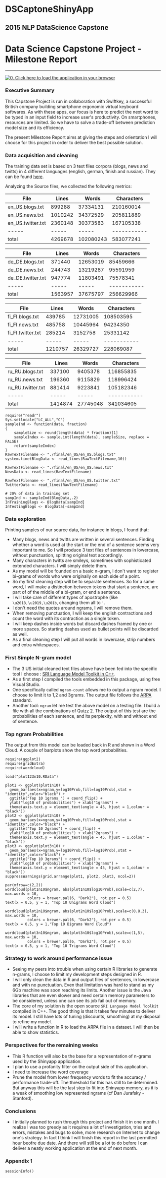 # DSCaptoneShinyApp
2015 NLP DataScience Capstone
---
# Data Science Capstone Project - Milestone Report
---

<div>
<a href="http://brigasnuncamais.shinyapps.io/DSCapstoneShinyApp/" target="_blank">
<img src="assets/img/Slide2.PNG" alt="0. Click here to load the application in your browser"  title="Click here to load the application in your browser"></a>
</div>

### Executive Summary  
This Capstone Project is run in collaboration with Swiftkey, a successful British company building smartphone ergonomic virtual keyboard softwares. As with these apps, our focus is here to predict the next word to be typed in an input field to increase user's productivity. On smartphones, resources are limited. So we have to solve a trade-off between prediction model size and its efficiency.  

The present Milestone Report aims at giving the steps and orientation I will choose for this project in order to deliver the best possible solution.

### Data acquisition and cleaning  
The training data set is based on 3 text files corpora (blogs, news and twitts) in 4 different languages (english, german, finish and russian). They can be found [here](https://d396qusza40orc.cloudfront.net/dsscapstone/dataset/Coursera-SwiftKey.zip).

Analyzing the Source files, we collected the following metrics:

File  | Lines | Words | Characters
----- | ----- | ----- | -----------
en_US.blogs.txt | 899288 | 37334131 | 210160014
en_US.news.txt | 1010242 | 34372529 | 205811889
en_US.twitter.txt | 2360148 | 30373583 | 167105338
----- | ----- | ----- | -----------
total | 4269678 | 102080243 | 583077241

File  | Lines | Words | Characters
----- | ----- | ----- | -----------
de_DE.blogs.txt | 371440 | 12653019 | 85459666
de_DE.news.txt | 244743 | 13219287 | 95591959
de_DE.twitter.txt | 947774 | 11803491 | 75578341
----- | ----- | ----- | -----------
total | 1563957 | 37675797 | 256629966

File  | Lines | Words | Characters
----- | ----- | ----- | -----------
fi_FI.blogs.txt | 439785 | 12731005 | 108503595
fi_FI.news.txt | 485758 | 10445964 | 94234350
fi_FI.twitter.txt | 285214 | 3152758 | 25331142
----- | ----- | ----- | -----------
total | 1210757 | 26329727 | 228069087

File  | Lines | Words | Characters
----- | ----- | ----- | -----------
ru_RU.blogs.txt | 337100 | 9405378 | 116855835
ru_RU.news.txt | 196360 | 9115829 | 118996424
ru_RU.twitter.txt | 881414 | 9223841 | 105182346
----- | ----- | ----- | -----------
total | 1414874 | 27745048 | 341034605


```{r, echo = FALSE}
require("readr")
Sys.setlocale("LC_ALL","C")
sampleInd <- function(data, fraction)
{
    sampleSize <- round(length(data) * fraction)[1]
    sampleIndex <- sample.int(length(data), sampleSize, replace = FALSE)
    return(sampleIndex)
}
RawTextFilename <- "./final/en_US/en_US.blogs.txt"
system.time(BlogData <- read_lines(RawTextFilename,10))

RawTextFilename <- "./final/en_US/en_US.news.txt"
NewsData <- read_lines(RawTextFilename)

RawTextFilename <- "./final/en_US/en_US.twitter.txt"
TwitterData <- read_lines(RawTextFilename)

# 20% of data in training set
sampInd <- sampleInd(BlogData,.2)
InTrainingBlogs <- BlogData[sampInd]
InTestingBlogs <- BlogData[-sampInd]

```

### Data exploration  
Printing samples of our source data, for instance in blogs, I found that:
- Many blogs, news and twitts are written in several sentences. Finding whether a word is used at the start or the end of a sentence seems very important to me. So I will produce 3 text files of sentences in lowercase, without punctuation, splitting original text accordingly.  
- Many characters in twitts are smileys, sometimes with sophisticated extended characters. I will simply delete them.  
- As my model will be founded on a basic n-gram, I don't want to register bi-grams of words who were originally on each side of a point.  
- So my first cleaning step will be to separate sentences. So for a same word, I will make a distinction between tokens that start a sentence, are part of of the middle of a bi-gram, or end a sentence.  
- I will take care of different types of apostrophe (like `\u2018,\u2019,\u201b`, changing them all to `'`.  
- I don't need the quotes around ngrams, I will remove them.  
- When removing punctuation, I will keep the english contractions and count the word with its contraction as a single token.  
- I will keep dashes inside words but discard dashes framed by one or more spaces. So starting dashes used as bullet points will be discarded as well.  
- As a final cleaning step I will put all words in lowercase, strip numbers and extra whitespaces.  

### First Simple N-gram model  

- The 3 US initial cleaned text files above have been fed into the specific tool I choose : [SRI Language Model Toolkit in C++](http://www.speech.sri.com/projects/srilm).  
- As a first step I compiled the tools embedded in this package, using free Visual Studio.  
- One specifically called `ngram-count` allows me to output a ngram model. I choose to limit it to 1,2 and 3grams. The output file follows the [ARPA](http://specificURL) standard.  
- Another tool: `ngram` let me test the above model on a testing file. I build a file with all the combinations of Quizz 2. The output of this test are the probabilities of each sentence, and its perplexity, with and without end of sentence.  

### Top ngram Probabilities  

The output from this model can be loaded back in R and shown in a Word Cloud. A couple of barplots show the top word probabilities.  
```{r costs,fig.width=10,fig.height=7,fig.align='center',cache=FALSE, echo = FALSE}
require(ggplot2)
require(gridExtra)
require(wordcloud)

load("plot123n10.RData")

plot1 <- ggplot(plot1n10) +
  geom_bar(aes(x=ngram,y=log10Prob,fill=log10Prob),stat = "identity",color="black") + 
  ggtitle("Top 10 1grams ") + coord_flip() +
  ylab("log10 of probabilities") + xlab("1grams") +
  theme(axis.text.y = element_text(angle = 45, hjust = 1,colour = "black"))
plot2 <- ggplot(plot2n10) +
  geom_bar(aes(x=ngram,y=log10Prob,fill=log10Prob),stat = "identity",color="black") + 
  ggtitle("Top 10 2grams") + coord_flip() + 
  ylab("log10 of probabilities") + xlab("2grams") +
  theme(axis.text.y = element_text(angle = 45, hjust = 1,colour = "black"))
plot3 <- ggplot(plot3n10) +
  geom_bar(aes(x=ngram,y=log10Prob,fill=log10Prob),stat = "identity",color="black") + 
  ggtitle("Top 10 3grams") + coord_flip() +
  ylab("log10 of probabilities") + xlab("3grams") +
  theme(axis.text.y = element_text(angle = 45, hjust = 1,colour = "black"))
suppressWarnings(grid.arrange(plot1, plot2, plot3, ncol=2))

par(mfrow=c(2,2))
wordcloud(plot1n10$ngram, abs(plot1n10$log10Prob),scale=c(2,7), max.words = 10, 
          colors = brewer.pal(6, "Dark2"), rot.per = 0.5)
text(x = 0.5, y = 1, "Top 10 Unigrams Word Cloud")

wordcloud(plot2n10$ngram, abs(plot2n10$log10Prob),scale=c(0.8,3), max.words = 10, 
          colors = brewer.pal(6, "Dark2"), rot.per = 0.5)
text(x = 0.5, y = 1,"Top 10 Bigrams Word Cloud")

wordcloud(plot3n10$ngram, abs(plot3n10$log10Prob),scale=c(1,5), max.words = 10, 
          colors = brewer.pal(6, "Dark2"), rot.per = 0.5)
text(x = 0.5, y = 1, "Top 10 Trigrams Word Cloud")
```

### Strategy to work around performance issue  
- Seeing my peers into trouble when using certain R libraries to generate n-grams, I choose to limit my development steps designed in R.  
- I will only clean the data in R and output files of sentences, in lowercase and with no punctuation. Even that limitation was hard to stand as my 6Gb machine was soon reaching its limits. Another issue is the Java libraries that are even slower and need certain memory parameters to be considered, unless one can see its job fail out of memory.  
- The core of my solution is the open source `SRI Language Model Toolkit` compiled in C++. The good thing is that it takes few minutes to deliver its model. I still have lots of tuning (discounts, smoothing) at my disposal to refine my model.  
- I will write a function in R to load the ARPA file in a dataset. I will then be able to show statistics.  

### Perspectives for the remaining weeks  
- This R function will also be the base for a representation of n-grams used by the Shinyapp application.  
- I plan to use a profanity filter on the output side of this application. 
- I need to increase the word coverage
- Prune the model from lower frequency words to fit the accuracy / performance trade-off. The threshold for this has still to be determined. But anyway this will be the last step to fit into Shinyapp memory, as it is a weak of smoothing low represented ngrams (cf Dan Jurafsky - Stanford).

### Conclusions  
- I initially planned to rush through this project and finish it in one month. I realize I was too greedy as it requires a lot of investigation, tries and errors, mistakes and bugs to solve, more research on Internet to change one's strategy. In fact I think I will finish this report in the last permitted hour beofre due date. And there will still be a lot to do before I can deliver a neatly working application at the end of next month.


### Appendix 1 ###   

```{r, echo = FALSE}
sessionInfo()
```
